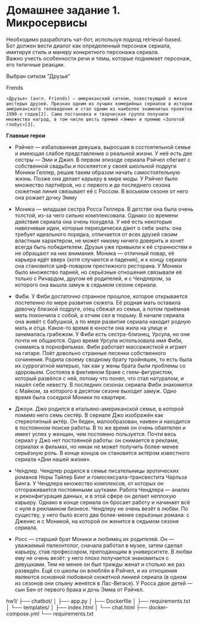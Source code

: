# Домашнее задание 1. Микросервисы

Необходимо разработать чат-бот, используя подход retrieval-based.    
Бот должен вести диалог как определенный персонаж сериала, имитируя стиль и манеру конкретного персонажа сериала.   
Важно учесть особенности речи и темы, которые поднимает персонаж, его типичные реакции.   

Выбран ситком "Друзья"

Frends

    «Друзья» (англ. Friends) — американский ситком, повествующий о жизни шестерых друзей. Признан одним из лучших комедийных сериалов в истории американского телевидения и стал одним из наиболее знаменитых проектов 1990-х годов[2]. Сама постановка и творческая группа получили множество наград, в том числе шесть премий «Эмми» и премию «Золотой глобус»[3].





**Главные герои** 
* Рэйчел — избалованная девушка, выросшая в состоятельной семье и имеющая слабое представление о реальной жизни. У неё есть две сестры — Эми и Джил. В первом эпизоде сериала Рэйчел сбегает с собственной свадьбы и поселяется у своей школьной подруги Моники Геллер, решив таким образом начать самостоятельную жизнь. Позже она делает карьеру в мире моды. У Рэйчел было множество партнёров, но с первого и до последнего сезона сюжетная линия связывает её с Россом. В восьмом сезоне от него она рожает дочку Эмму
* Моника — младшая сестра Росса Геллера. В детстве она была очень толстой, из-за чего сильно комплексовала. Однако со времени действия сериала она очень похудела. У неё есть некоторые навязчивые идеи, которые периодически дают о себе знать: она требует идеального порядка, отличается от всех друзей своим властным характером, не может никому ничего доверить и хочет всегда быть победителем. Друзья уже привыкли к её странностям и не обращают на них внимания. Моника — отличный повар, её карьера идёт вверх (хотя случаются и падения), и к концу сериала она становится шеф-поваром престижного ресторана. У Моники было множество парней, но серьёзные отношения связывали её только с Ричардом, другом её родителей, и с Чендлером, за которого она вышла замуж в седьмом сезоне сериала.
* Фи́би. У Фиби достаточно странное прошлое, которое открывается постепенно по мере развития сюжета. Её родная мать оставила девочку близкой подруге, отец сбежал из семьи, а потом приёмная мать покончила с собой, а отчим сел в тюрьму. В начале сериала она живёт с бабушкой, а по мере развития сериала находит родную мать и отца. Какое-то время в юности она жила на улице и занималась грабежом. У Фиби есть сестра-близнец, Урсула, но они почти не общаются. Одно время Урсула использовала имя Фиби, снимаясь в порнофильмах. Фиби работает массажисткой и играет на гитаре. Поёт довольно странные песенки собственного сочинения. Родила своему сводному брату тройняшек, то есть была их суррогатной матерью, так как у жены брата были проблемы со здоровьем. Состояла в фиктивном браке с геем-фигуристом, который развёлся с ней, потому что понял, что стал натуралом, и нашёл себе невесту. В последних сезонах сериала Фиби знакомится с Майком, за которого в десятом сезоне выходит замуж. Одно время была соседкой Моники по квартире.
* Джоуи. Джо родился в итальяно-американской семье, в которой помимо него семь сестёр. В сериале Джо изображён как стереотипный актёр. Он беден, малообразован, наивен и находится в постоянном поиске работы. В то же время он очень обаятелен и имеет успех у женщин, чем постоянно пользуется. Почти весь сериал у Джо нет постоянной работы: он снимается в рекламе, сериалах и фильмах, но никак не может получить более-менее серьёзную роль. В конце концов он становится актёром известного сериала «Дни нашей жизни».
* Че́ндлер. Чендлер родился в семье писательницы эротических романов Норы Тайлер Бинг и гомосексуала-трансвестита Чарльза Бинга. У Чендлера множество комплексов, от которых он отгораживается постоянными шутками. Работа Чендлера — анализ и реконфигурация данных, и в этой сфере он делает неплохую карьеру. Однако в конце сериала он бросает работу и начинает всё с нуля в рекламном бизнесе. Чендлеру не очень везёт в любви. По существу, у него было всего два более-менее серьёзных романа: с Дженис и с Моникой, на которой он женится в седьмом сезоне сериала.

* Росс — старший брат Моники и любимец их родителей. Он — уважаемый палеонтолог, сначала работал в музее, затем сделал карьеру, став профессором, преподающим в университете. В любви ему не очень везёт: у него плохо получается знакомиться с девушками. Тем не менее он был трижды женат и столько же раз разведён. Ещё со школы он влюблён в Рэйчел, и их отношения являются основной любовной сюжетной линией сериала (в одном из сезонов они спьяну женятся в Лас-Вегасе). У Росса двое детей — сын Бен от первого брака и дочь Эмма от Рэйчел.



hw1/
├── chatbot/
│   ├── app.py
│   ├── Dockerfile
│   ├── requirements.txt
│   └── templates/
│       ├── index.html
│       └── chat.html
├── docker-compose.yml
└── requirements.txt
